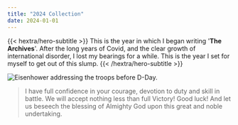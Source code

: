 ```yaml
---
title: "2024 Collection"
date: 2024-01-01
---
```


{{< hextra/hero-subtitle >}}
  This is the year in which I began writing '**The Archives**'. After the long years of Covid, and the clear growth of international disorder, I lost my bearings for a while. This is the year I set for myself to get out of this slump.
{{< /hextra/hero-subtitle >}}

![](https://upload.wikimedia.org/wikipedia/commons/d/d6/Eisenhower_d-day.jpg "Eisenhower addressing the troops before D-Day.")

> I have full confidence in your courage, devotion to duty and skill in battle. We will accept nothing less than full Victory! Good luck! And let us beseech the blessing of Almighty God upon this great and noble undertaking.
